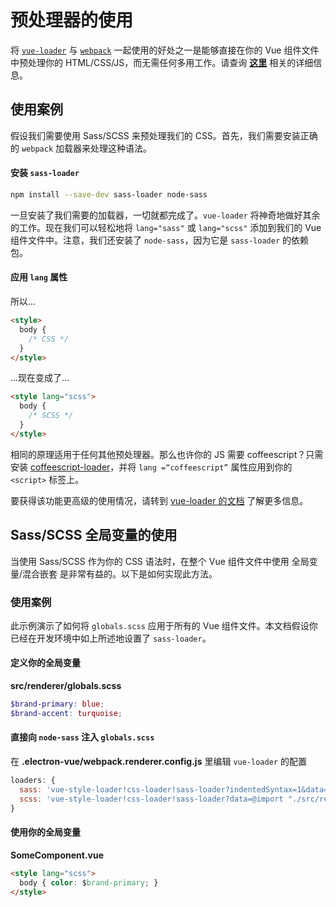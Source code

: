 # 预处理器的使用

将 [`vue-loader`](https://github.com/vuejs/vue-loader) 与 [`webpack`](https://github.com/webpack/webpack) 一起使用的好处之一是能够直接在你的 Vue 组件文件中预处理你的 HTML/CSS/JS，而无需任何多用工作。请查询 [**这里**](https://vuejs.org/v2/guide/single-file-components.html) 相关的详细信息。

## 使用案例

假设我们需要使用 Sass/SCSS 来预处理我们的 CSS。首先，我们需要安装正确的 `webpack` 加载器来处理这种语法。

#### 安装 `sass-loader`

```bash
npm install --save-dev sass-loader node-sass
```

一旦安装了我们需要的加载器，一切就都完成了。`vue-loader` 将神奇地做好其余的工作。现在我们可以轻松地将 `lang="sass"` 或 `lang="scss"` 添加到我们的 Vue 组件文件中。注意，我们还安装了 `node-sass`，因为它是 `sass-loader` 的依赖包。

#### 应用 `lang` 属性

所以...

```html
<style>
  body {
    /* CSS */
  }
</style>
```

...现在变成了...

```html
<style lang="scss">
  body {
    /* SCSS */
  }
</style>
```

相同的原理适用于任何其他预处理器。那么也许你的 JS 需要 coffeescript？只需安装 [coffeescript-loader](https://github.com/webpack/coffee-loader)，并将 `lang =“coffeescript”` 属性应用到你的 `<script>` 标签上。

要获得该功能更高级的使用情况，请转到 [vue-loader 的文档](http://vue-loader.vuejs.org/en/configurations/pre-processors.html) 了解更多信息。

## Sass/SCSS 全局变量的使用

当使用 Sass/SCSS 作为你的 CSS 语法时，在整个 Vue 组件文件中使用 全局变量/混合嵌套 是非常有益的。以下是如何实现此方法。

### 使用案例

此示例演示了如何将 `globals.scss` 应用于所有的 Vue 组件文件。本文档假设你已经在开发环境中如上所述地设置了 `sass-loader`。

#### 定义你的全局变量

**src/renderer/globals.scss**

```scss
$brand-primary: blue;
$brand-accent: turquoise;
```

#### 直接向 `node-sass` 注入 `globals.scss`

在 **.electron-vue/webpack.renderer.config.js** 里编辑 `vue-loader` 的配置

```js
loaders: {
  sass: 'vue-style-loader!css-loader!sass-loader?indentedSyntax=1&data=@import "./src/renderer/globals"',
  scss: 'vue-style-loader!css-loader!sass-loader?data=@import "./src/renderer/globals";'
}
```

#### 使用你的全局变量

**SomeComponent.vue**

```html
<style lang="scss">
  body { color: $brand-primary; }
</style>
```
